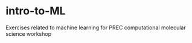 # intro-to-ML
Exercises related to machine learning for PREC computational molecular science workshop
